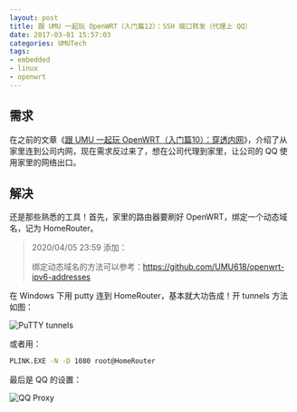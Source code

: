 ```yaml
---
layout: post
title: 跟 UMU 一起玩 OpenWRT（入门篇12）：SSH 端口转发（代理上 QQ）
date: 2017-03-01 15:57:03
categories: UMUTech
tags:
- embedded
- linux
- openwrt
---
```

## 需求

在之前的文章《[跟 UMU 一起玩 OpenWRT（入门篇10）：穿透内网](/2014/07/27/umutech-openwrt-primer-10-through-the-intranet/)》，介绍了从家里连到公司内网，现在需求反过来了，想在公司代理到家里，让公司的 QQ 使用家里的网络出口。

## 解决

还是那些熟悉的工具！首先，家里的路由器要刷好 OpenWRT，绑定一个动态域名，记为 HomeRouter。

> 2020/04/05 23:59 添加：
>
> 绑定动态域名的方法可以参考：<https://github.com/UMU618/openwrt-ipv6-addresses>

在 Windows 下用 putty 连到 HomeRouter，基本就大功告成！开 tunnels 方法如图：

![PuTTY tunnels](/images/20170301-putty.png)

或者用：

```cmd
PLINK.EXE -N -D 1080 root@HomeRouter
```

最后是 QQ 的设置：

![QQ Proxy](/images/20170301-qq.png)
